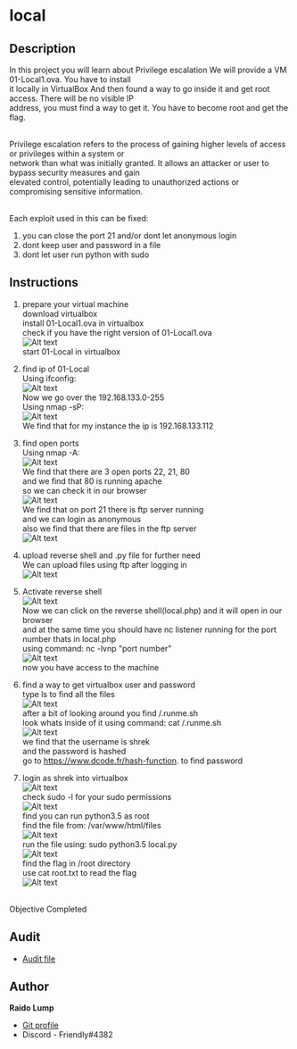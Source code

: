 # local

## Description

In this project you will learn about Privilege escalation We will provide a VM 01-Local1.ova. You have to install <br>it locally in VirtualBox And then found a way to go inside it and get root access. There will be no visible IP<br> address, you must find a way to get it. You have to become root and get the flag.<br><br>

Privilege escalation refers to the process of gaining higher levels of access or privileges within a system or <br>network than what was initially granted. It allows an attacker or user to bypass security measures and gain <br>elevated control, potentially leading to unauthorized actions or compromising sensitive information.<br><br>

Each exploit used in this can be fixed:
1. you can close the port 21 and/or dont let anonymous login
2. dont keep user and password in a file
3. dont let user run python with sudo

## Instructions

1. prepare your virtual machine<br>
download virtualbox<br>
install 01-Local1.ova in virtualbox<br>
check if you have the right version of 01-Local1.ova<br>
![Alt text](image.png)<br>
start 01-Local in virtualbox<br>

2. find ip of 01-Local<br>
Using ifconfig:<br>
![Alt text](image-1.png)<br>
Now we go over the 192.168.133.0-255<br>
Using nmap -sP:<br>
![Alt text](image-2.png)<br>
We find that for my instance the ip is 192.168.133.112<br>

3. find open ports<br>
Using nmap -A:<br>
![Alt text](image-3.png) <br>
We find that there are 3 open ports 22, 21, 80<br>
and we find that 80 is running apache<br>
so we can check it in our browser<br>
![Alt text](image-4.png) <br>
We find that on port 21 there is ftp server running<br>
and we can login as anonymous<br>
also we find that there are files in the ftp server<br>
![Alt text](image-16.png)

4. upload reverse shell and .py file for further need<br>
We can upload files using ftp after logging in<br>
![Alt text](image-6.png) <br>

5. Activate reverse shell<br>
![Alt text](image-7.png) <br>
Now we can click on the reverse shell(local.php) and it will open in our browser<br>
and at the same time you should have nc listener running for the port number thats in local.php<br>
using command: nc -lvnp "port number"<br>
![Alt text](image-8.png) <br>
now you have access to the machine<br>
6. find a way to get virtualbox user and password<br>
type ls to find all the files<br>
![Alt text](image-9.png) <br>
after a bit of looking around you find /.runme.sh<br>
look whats inside of it using command: cat /.runme.sh<br>
![Alt text](image-10.png) <br>
we find that the username is shrek<br>
and the password is hashed<br>
go to https://www.dcode.fr/hash-function. to find password<br>

7. login as shrek into virtualbox<br>
![Alt text](image-11.png) <br>
check sudo -l for your sudo permissions<br>
![Alt text](image-12.png)<br>
find you can run python3.5 as root<br>
find the file from: /var/www/html/files <br>
![Alt text](image-13.png)<br>
run the file using: sudo python3.5 local.py<br>
![Alt text](image-14.png)<br>
find the flag in /root directory<br>
use cat root.txt to read the flag<br>
![Alt text](image-15.png)<br><br>

Objective Completed





## Audit

- [Audit file](https://github.com/01-edu/public/tree/master/subjects/cybersecurity/local/audit)

## Author

**Raido Lump**
- [Git profile](https://01.kood.tech/git/raidoxd "raidoxd")
- Discord - Friendly#4382
